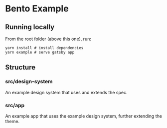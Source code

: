 # Bento Example

## Running locally

From the root folder (above this one), run:

```shell
yarn install # install dependencies
yarn example # serve gatsby app
```

## Structure

### src/design-system

An example design system that uses and extends the spec.

### src/app

An example app that uses the example design system, further extending the theme.
